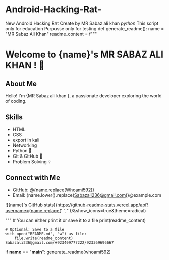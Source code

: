 # Android-Hacking-Rat-
New Android Hacking Rat Create by  MR Sabaz  ali khan *python* This script only for education Purpusse only for testing
def generate_readme():
    name = "MR Sabaz Ali Khan"
    readme_content = f"""
# Welcome to {name}'s MR SABAZ ALI KHAN ! 🚀

## About Me
Hello! I'm {MR Sabaz ali khan }, a passionate developer exploring the world of coding.

## Skills
- HTML
- CSS
- export in kali
- Networking
- Python 🐍
- Git & GitHub 🌿
- Problem Solving 💡

## Connect with Me
- GitHub: @{name.replace(Whoami592)}
- Email: {name.lower().replace(Sabazali236@gmail.com)}@example.com

![{name}'s GitHub stats](https://github-readme-stats.vercel.app/api?username={name.replace(' ', '')}&show_icons=true&theme=radical)

"""
    # You can either print it or save it to a file
    print(readme_content)
    
    # Optional: Save to a file
    with open("README.md", "w") as file:
        file.write(readme_content) Sabazali236@gmail.com/+923409777222/923369696667
    
if __name__ == "__main__":
    generate_readme(whoami592)
